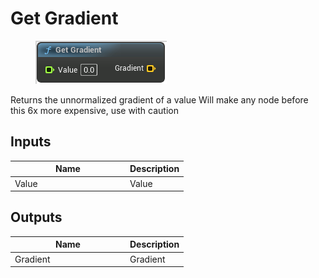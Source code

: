 # Get Gradient

<div align="left" data-full-width="false"><figure><img src="../../../api/Gradient/Get_Gradient.png" alt=""><figcaption></figcaption></figure></div>

Returns the unnormalized gradient of a value Will make any node before this 6x more expensive, use with caution

## Inputs

<table><thead><tr><th width="170">Name</th><th>Description</th></tr></thead><tbody><tr><td>Value</td><td>Value</td></tr></tbody></table>

## Outputs

<table><thead><tr><th width="170">Name</th><th>Description</th></tr></thead><tbody><tr><td>Gradient</td><td>Gradient</td></tr></tbody></table>
